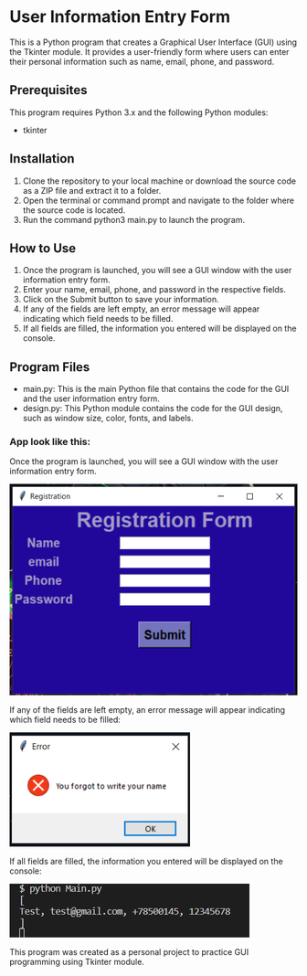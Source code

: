 # User Information Entry Form

This is a Python program that creates a Graphical User Interface (GUI) using the Tkinter module. It provides a user-friendly form where users can enter their personal information such as name, email, phone, and password.

## Prerequisites
This program requires Python 3.x and the following Python modules:
- tkinter

## Installation
1. Clone the repository to your local machine or download the source code as a ZIP file and extract it to a folder.
2. Open the terminal or command prompt and navigate to the folder where the source code is located.
3. Run the command python3 main.py to launch the program.

## How to Use
1. Once the program is launched, you will see a GUI window with the user information entry form.
2. Enter your name, email, phone, and password in the respective fields.
3. Click on the Submit button to save your information.
4. If any of the fields are left empty, an error message will appear indicating which field needs to be filled.
5. If all fields are filled, the information you entered will be displayed on the console.

## Program Files
- main.py: This is the main Python file that contains the code for the GUI and the user information entry form.
- design.py: This Python module contains the code for the GUI design, such as window size, color, fonts, and labels.

### App look like this:

Once the program is launched, you will see a GUI window with the user information entry form.

![](./Images/App.PNG)

If any of the fields are left empty, an error message will appear indicating which field needs to be filled:

![](./Images/empty_name.PNG)

If all fields are filled, the information you entered will be displayed on the console:

![](./Images/if_is_all_ok.PNG)

This program was created as a personal project to practice GUI programming using Tkinter module.